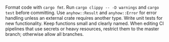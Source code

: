Format code with `cargo fmt`.
Run `cargo clippy -- -D warnings` and `cargo test` before committing.
Use `anyhow::Result` and `anyhow::Error` for error handling unless an external crate requires another type.
Write unit tests for new functionality.
Keep functions small and clearly named.
When editing CI pipelines that use secrets or heavy resources, restrict them to the master branch; otherwise allow all branches.
